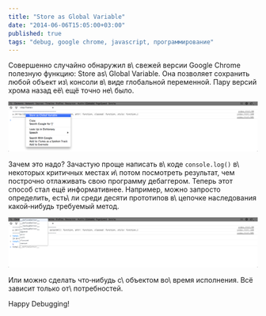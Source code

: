 ```yaml
---
title: "Store as Global Variable"
date: "2014-06-06T15:05:00+03:00"
published: true
tags: "debug, google chrome, javascript, программирование"
---
```


Совершенно случайно обнаружил в\ свежей версии Google Chrome полезную функцию: Store as\ Global Variable. Она позволяет 
сохранить любой объект из\ консоли в\ виде глобальной переменной. Пару версий хрома назад её\ ещё точно не\ было.

![](/images/screenshots/save-as-global-variable-1.png)

Зачем это надо? Зачастую проще написать в\ коде `console.log()` в\ некоторых критичных местах и\ потом посмотреть 
результат, чем построчно отлаживать свою программу дебаггером. Теперь этот способ стал ещё информативнее. Например, 
можно запросто определить, есть\ ли среди десяти прототипов в\ цепочке наследования какой&#8209;нибудь требуемый метод.

![](/images/screenshots/save-as-global-variable-2.png)

Или можно сделать что&#8209;нибудь с\ объектом во\ время исполнения. Всё зависит только от\ потребностей.

Happy Debugging!

